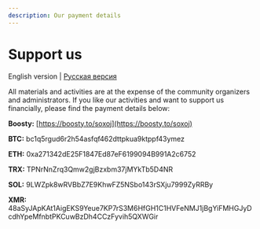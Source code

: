 ```yaml
---
description: Our payment details
---
```


# Support us

English version | [Русская версия](https://app.gitbook.com/o/zshzoVNUP3l8OF0awfiL/s/q1vDrOaNlLGKN0EfHBBv/\~/changes/54/podderzhat-proekt)

All materials and activities are at the expense of the community organizers and administrators. If you like our activities and want to support us financially, please find the payment details below:

**Boosty:** [https://boosty.to/soxoj](https://boosty.to/soxoj)

**BTC:** bc1q5rgud6r2h54asfqf462dttpkua9ktppf43ymez

**ETH:** 0xa271342dE25F1847Ed87eF6199094B991A2c6752

**TRX:** TPNrNnZrq3Qmw2gjBzxbm37jMYkTb5D4NR

**SOL:** 9LWZpk8wRVBbZ7E9KhwFZ5NSbo143rSXju7999ZyRRBy&#x20;

**XMR:** 48aSyJApKAt1AigEKS9Yeue7KP7rS3M6HfGH1C1HVFeNMJ1jBgYiFMHGJyDcdhYpeMfnbtPKCuwBzDh4CCzFyvih5QXWGir

